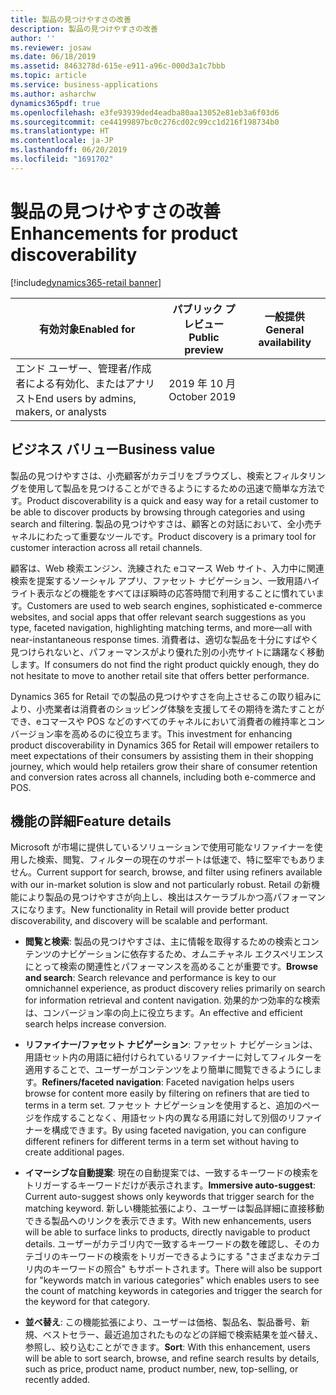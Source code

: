 ```yaml
---
title: 製品の見つけやすさの改善
description: 製品の見つけやすさの改善
author: ''
ms.reviewer: josaw
ms.date: 06/18/2019
ms.assetid: 8463278d-615e-e911-a96c-000d3a1c7bbb
ms.topic: article
ms.service: business-applications
ms.author: asharchw
dynamics365pdf: true
ms.openlocfilehash: e3fe93939ded4eadba80aa13052e81eb3a6f03d6
ms.sourcegitcommit: ce44199897bc0c276cd02c99cc1d216f198734b0
ms.translationtype: HT
ms.contentlocale: ja-JP
ms.lasthandoff: 06/20/2019
ms.locfileid: "1691702"
---
```

# <a name="enhancements-for-product-discoverability"></a><span data-ttu-id="cd5c2-103">製品の見つけやすさの改善</span><span class="sxs-lookup"><span data-stu-id="cd5c2-103">Enhancements for product discoverability</span></span>
[!include[dynamics365-retail banner](../includes/dynamics365-retail.md)]

| <span data-ttu-id="cd5c2-104">有効対象</span><span class="sxs-lookup"><span data-stu-id="cd5c2-104">Enabled for</span></span>    |  <span data-ttu-id="cd5c2-105">パブリック プレビュー</span><span class="sxs-lookup"><span data-stu-id="cd5c2-105">Public preview</span></span> | <span data-ttu-id="cd5c2-106">一般提供</span><span class="sxs-lookup"><span data-stu-id="cd5c2-106">General availability</span></span> | 
| ---------- | ---------- |---------- |
|<span data-ttu-id="cd5c2-107">エンド ユーザー、管理者/作成者による有効化、またはアナリスト</span><span class="sxs-lookup"><span data-stu-id="cd5c2-107">End users by admins, makers, or analysts</span></span>|<span data-ttu-id="cd5c2-108">2019 年 10 月</span><span class="sxs-lookup"><span data-stu-id="cd5c2-108">October 2019</span></span>| |


## <a name="business-value"></a><span data-ttu-id="cd5c2-109">ビジネス バリュー</span><span class="sxs-lookup"><span data-stu-id="cd5c2-109">Business value</span></span>
<!-- bv start -->
<span data-ttu-id="cd5c2-110">製品の見つけやすさは、小売顧客がカテゴリをブラウズし、検索とフィルタリングを使用して製品を見つけることができるようにするための迅速で簡単な方法です。</span><span class="sxs-lookup"><span data-stu-id="cd5c2-110">Product discoverability is a quick and easy way for a retail customer to be able to discover products by browsing through categories and using search and filtering.</span></span> <span data-ttu-id="cd5c2-111">製品の見つけやすさは、顧客との対話において、全小売チャネルにわたって重要なツールです。</span><span class="sxs-lookup"><span data-stu-id="cd5c2-111">Product discovery is a primary tool for customer interaction across all retail channels.</span></span> 

<span data-ttu-id="cd5c2-112">顧客は、Web 検索エンジン、洗練された eコマース Web サイト、入力中に関連検索を提案するソーシャル アプリ、ファセット ナビゲーション、一致用語ハイライト表示などの機能をすべてほぼ瞬時の応答時間で利用することに慣れています。</span><span class="sxs-lookup"><span data-stu-id="cd5c2-112">Customers are used to web search engines, sophisticated e-commerce websites, and social apps that offer relevant search suggestions as you type, faceted navigation, highlighting matching terms, and more—all with near-instantaneous response times.</span></span> <span data-ttu-id="cd5c2-113">消費者は、適切な製品を十分にすばやく見つけられないと、パフォーマンスがより優れた別の小売サイトに躊躇なく移動します。</span><span class="sxs-lookup"><span data-stu-id="cd5c2-113">If consumers do not find the right product quickly enough, they do not hesitate to move to another retail site that offers better performance.</span></span> 

<span data-ttu-id="cd5c2-114">Dynamics 365 for Retail での製品の見つけやすさを向上させるこの取り組みにより、小売業者は消費者のショッピング体験を支援してその期待を満たすことができ、eコマースや POS などのすべてのチャネルにおいて消費者の維持率とコンバージョン率を高めるのに役立ちます。</span><span class="sxs-lookup"><span data-stu-id="cd5c2-114">This investment for enhancing product discoverability in Dynamics 365 for Retail will empower retailers to meet expectations of their consumers by assisting them in their shopping journey, which would help retailers grow their share of consumer retention and conversion rates across all channels, including both e-commerce and POS.</span></span>
<!-- bv end -->



## <a name="feature-details"></a><span data-ttu-id="cd5c2-115">機能の詳細</span><span class="sxs-lookup"><span data-stu-id="cd5c2-115">Feature details</span></span>
<!--feature detail start -->
<span data-ttu-id="cd5c2-116">Microsoft が市場に提供しているソリューションで使用可能なリファイナーを使用した検索、閲覧、フィルターの現在のサポートは低速で、特に堅牢でもありません。</span><span class="sxs-lookup"><span data-stu-id="cd5c2-116">Current support for search, browse, and filter using refiners available with our in-market solution is slow and not particularly robust.</span></span> <span data-ttu-id="cd5c2-117">Retail の新機能により製品の見つけやすさが向上し、検出はスケーラブルかつ高パフォーマンスになります。</span><span class="sxs-lookup"><span data-stu-id="cd5c2-117">New functionality in Retail will provide better product discoverability, and discovery will be scalable and performant.</span></span>

-  <span data-ttu-id="cd5c2-118">**閲覧と検索**: 製品の見つけやすさは、主に情報を取得するための検索とコンテンツのナビゲーションに依存するため、オムニチャネル エクスペリエンスにとって検索の関連性とパフォーマンスを高めることが重要です。</span><span class="sxs-lookup"><span data-stu-id="cd5c2-118">**Browse and search**: Search relevance and performance is key to our omnichannel experience, as product discovery relies primarily on search for information retrieval and content navigation.</span></span> <span data-ttu-id="cd5c2-119">効果的かつ効率的な検索は、コンバージョン率の向上に役立ちます。</span><span class="sxs-lookup"><span data-stu-id="cd5c2-119">An effective and efficient search helps increase conversion.</span></span> 

-  <span data-ttu-id="cd5c2-120">**リファイナー/ファセット ナビゲーション**: ファセット ナビゲーションは、用語セット内の用語に紐付けられているリファイナーに対してフィルターを適用することで、ユーザーがコンテンツをより簡単に閲覧できるようにします。</span><span class="sxs-lookup"><span data-stu-id="cd5c2-120">**Refiners/faceted navigation**: Faceted navigation helps users browse for content more easily by filtering on refiners that are tied to terms in a term set.</span></span> <span data-ttu-id="cd5c2-121">ファセット ナビゲーションを使用すると、追加のページを作成することなく、用語セット内の異なる用語に対して別個のリファイナーを構成できます。</span><span class="sxs-lookup"><span data-stu-id="cd5c2-121">By using faceted navigation, you can configure different refiners for different terms in a term set without having to create additional pages.</span></span>

- <span data-ttu-id="cd5c2-122">**イマーシブな自動提案**: 現在の自動提案では、一致するキーワードの検索をトリガーするキーワードだけが表示されます。</span><span class="sxs-lookup"><span data-stu-id="cd5c2-122">**Immersive auto-suggest**: Current auto-suggest shows only keywords that trigger search for the matching keyword.</span></span> <span data-ttu-id="cd5c2-123">新しい機能拡張により、ユーザーは製品詳細に直接移動できる製品へのリンクを表示できます。</span><span class="sxs-lookup"><span data-stu-id="cd5c2-123">With new enhancements, users will be able to surface links to products, directly navigable to product details.</span></span> <span data-ttu-id="cd5c2-124">ユーザーがカテゴリ内で一致するキーワードの数を確認し、そのカテゴリのキーワードの検索をトリガーできるようにする "さまざまなカテゴリ内のキーワードの照合" もサポートされます。</span><span class="sxs-lookup"><span data-stu-id="cd5c2-124">There will also be support for "keywords match in various categories" which enables users to see the count of matching keywords in categories and trigger the search for the keyword for that category.</span></span> 

- <span data-ttu-id="cd5c2-125">**並べ替え**: この機能拡張により、ユーザーは価格、製品名、製品番号、新規、ベストセラー、最近追加されたものなどの詳細で検索結果を並べ替え、参照し、絞り込むことができます。</span><span class="sxs-lookup"><span data-stu-id="cd5c2-125">**Sort**: With this enhancement, users will be able to sort search, browse, and refine search results by details, such as price, product name, product number, new, top-selling, or recently added.</span></span>
<!--feature detail end -->











